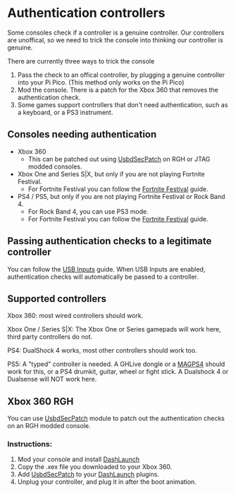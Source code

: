 # Authentication controllers
Some consoles check if a controller is a genuine controller. Our controllers are unoffical, so we need to trick the console into thinking our controller is genuine.

There are currently three ways to trick the console
1. Pass the check to an offical controller, by plugging a genuine controller into your Pi Pico. (This method only works on the Pi Pico)
2. Mod the console. There is a patch for the Xbox 360 that removes the authentication check.
3. Some games support controllers that don't need authentication, such as a keyboard, or a PS3 instrument.

## Consoles needing authentication
- Xbox 360
    - This can be patched out using [UsbdSecPatch](#usbdsecpatch) on RGH or JTAG modded consoles.
- Xbox One and Series S|X, but only if you are not playing Fortnite Festival. 
    - For Fortnite Festival you can follow the [Fortnite Festival](https://santroller.tangentmc.net/tool/fortnite_festival.html) guide.
- PS4 / PS5, but only if you are not playing Fortnite Festival or Rock Band 4. 
    - For Rock Band 4, you can use PS3 mode. 
    - For Fortnite Festival you can follow the [Fortnite Festival](https://santroller.tangentmc.net/tool/fortnite_festival.html) guide.

## Passing authentication checks to a legitimate controller
You can follow the [USB Inputs](https://santroller.tangentmc.net/wiring_guides/usb.html) guide. When USB Inputs are enabled, authentication checks will automatically be passed to a controller.

## Supported controllers
Xbox 360: most wired controllers should work.

Xbox One / Series S|X: The Xbox One or Series gamepads will work here, third party controllers do not. 

PS4: DualShock 4 works, most other controllers should work too.

PS5: A "typed" controller is needed. A GHLive dongle or a [MAGPS4](https://www.mayflash.com/product/MAGPS4.html) should work for this, or a PS4 drumkit, guitar, wheel or fight stick. A Dualshock 4 or Dualsense will NOT work here.

## Xbox 360 RGH
You can use [UsbdSecPatch](https://github.com/InvoxiPlayGames/UsbdSecPatch/releases) module to patch out the authentication checks on an RGH modded console.

### Instructions:
1. Mod your console and install [DashLaunch](https://consolemods.org/wiki/File:DashLaunch_v3.21.7z)
2. Copy the .xex file you downloaded to your Xbox 360.
3. Add [UsbdSecPatch](https://github.com/InvoxiPlayGames/UsbdSecPatch/releases) to your [DashLaunch](https://consolemods.org/wiki/File:DashLaunch_v3.21.7z) plugins.
4. Unplug your controller, and plug it in after the boot animation.